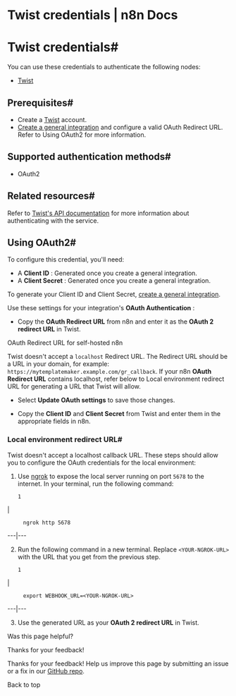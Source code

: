 # Twist credentials | n8n Docs

[ ](https://github.com/n8n-io/n8n-docs/edit/main/docs/integrations/builtin/credentials/twist.md "Edit this page")

# Twist credentials#

You can use these credentials to authenticate the following nodes:

  * [Twist](../../app-nodes/n8n-nodes-base.twist/)

## Prerequisites#

  * Create a [Twist](https://twist.com/) account.
  * [Create a general integration](https://twist.com/app_console/create_app) and configure a valid OAuth Redirect URL. Refer to Using OAuth2 for more information.

## Supported authentication methods#

  * OAuth2

## Related resources#

Refer to [Twist's API documentation](https://developer.twist.com/v3/#authorization) for more information about authenticating with the service.

## Using OAuth2#

To configure this credential, you'll need:

  * A **Client ID** : Generated once you create a general integration.
  * A **Client Secret** : Generated once you create a general integration.

To generate your Client ID and Client Secret, [create a general integration](https://twist.com/app_console/create_app).

Use these settings for your integration's **OAuth Authentication** :

  * Copy the **OAuth Redirect URL** from n8n and enter it as the **OAuth 2 redirect URL** in Twist.

OAuth Redirect URL for self-hosted n8n

Twist doesn't accept a `localhost` Redirect URL. The Redirect URL should be a URL in your domain, for example: `https://mytemplatemaker.example.com/gr_callback`. If your n8n **OAuth Redirect URL** contains localhost, refer below to Local environment redirect URL for generating a URL that Twist will allow.

  * Select **Update OAuth settings** to save those changes.

  * Copy the **Client ID** and **Client Secret** from Twist and enter them in the appropriate fields in n8n.

### Local environment redirect URL#

Twist doesn't accept a localhost callback URL. These steps should allow you to configure the OAuth credentials for the local environment:

  1. Use [ngrok](https://ngrok.com/) to expose the local server running on port `5678` to the internet. In your terminal, run the following command: 
         
         1

| 
         
         ngrok http 5678
           
  
---|---  
  
  2. Run the following command in a new terminal. Replace `<YOUR-NGROK-URL>` with the URL that you get from the previous step. 
         
         1

| 
         
         export WEBHOOK_URL=<YOUR-NGROK-URL>
           
  
---|---  
  
  3. Use the generated URL as your **OAuth 2 redirect URL** in Twist.

Was this page helpful? 

Thanks for your feedback! 

Thanks for your feedback! Help us improve this page by submitting an issue or a fix in our [GitHub repo](https://github.com/n8n-io/n8n-docs). 

Back to top